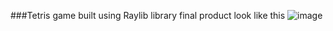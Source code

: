 ###Tetris game built using Raylib library
final product look like this
![image](https://github.com/abhis-1/tetris-cpp/assets/149465730/defb167c-f094-49db-94e5-241f7d44d012)
